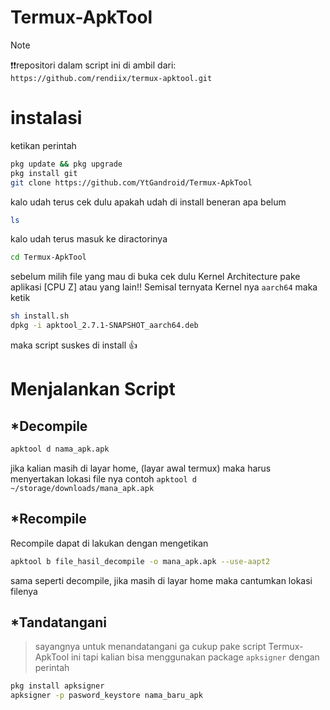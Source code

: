 # Termux-ApkTool
> [!NOTE]
>❗❗repositori dalam script ini di ambil dari: ```https://github.com/rendiix/termux-apktool.git```
# instalasi
ketikan perintah
```bash
pkg update && pkg upgrade
pkg install git
git clone https://github.com/YtGandroid/Termux-ApkTool
```

kalo udah terus cek dulu apakah udah di install beneran apa belum
```bash
ls
```

kalo udah terus masuk ke diractorinya
```bash
cd Termux-ApkTool
```

sebelum milih file yang mau di buka cek dulu Kernel Architecture pake aplikasi [CPU Z] atau yang lain!!
Semisal ternyata Kernel nya ```aarch64``` maka ketik 
```bash
sh install.sh
dpkg -i apktool_2.7.1-SNAPSHOT_aarch64.deb
```
maka script suskes di install :+1:
# Menjalankan Script
## *Decompile
```bash
apktool d nama_apk.apk
```
jika kalian masih di layar home, (layar awal termux) maka harus menyertakan lokasi file nya contoh ```apktool d ~/storage/downloads/mana_apk.apk```

## *Recompile
Recompile dapat di lakukan dengan mengetikan
```bash
apktool b file_hasil_decompile -o mana_apk.apk --use-aapt2
```
sama seperti decompile, jika masih di layar home maka cantumkan lokasi filenya

## *Tandatangani
> sayangnya untuk menandatangani ga cukup pake script Termux-ApkTool ini tapi kalian bisa menggunakan package ```apksigner``` dengan perintah
```bash
pkg install apksigner
apksigner -p pasword_keystore nama_baru_apk
```

